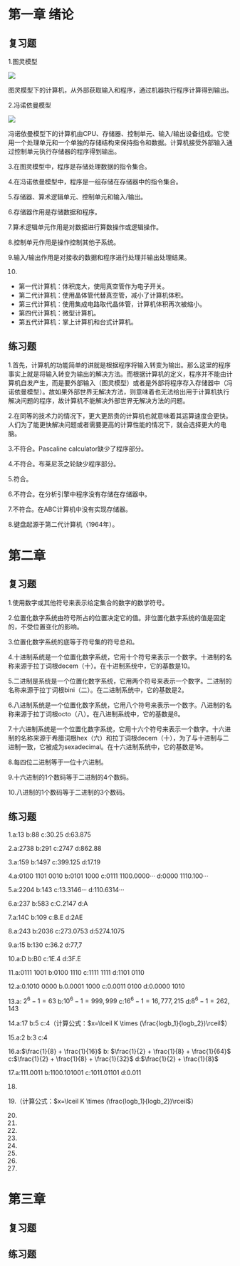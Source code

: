 # 第一章 绪论

## 复习题

1.图灵模型

![](https://cdn.jsdelivr.net/gh/eurislee/picur/assets/pics/Acrobat_itrFxiWMBB.png)

图灵模型下的计算机，从外部获取输入和程序，通过机器执行程序计算得到输出。

2.冯诺依曼模型

![](https://cdn.jsdelivr.net/gh/eurislee/picur/assets/pics/Acrobat_uzqQ3R3wu6.png)

冯诺依曼模型下的计算机由CPU、存储器、控制单元、输入/输出设备组成。它使用一个处理单元和一个单独的存储结构来保持指令和数据。计算机接受外部输入通过控制单元执行存储器的程序得到输出。

3.在图灵模型中，程序是存储处理数据的指令集合。

4.在冯诺依曼模型中，程序是一组存储在存储器中的指令集合。

5.存储器、算术逻辑单元、控制单元和输入/输出。

6.存储器作用是存储数据和程序。

7.算术逻辑单元作用是对数据进行算数操作或逻辑操作。

8.控制单元作用是操作控制其他子系统。

9.输入/输出作用是对接收的数据和程序进行处理并输出处理结果。

10.

- 第一代计算机：体积庞大，使用真空管作为电子开关。
- 第二代计算机：使用晶体管代替真空管，减小了计算机体积。
- 第三代计算机：使用集成电路取代晶体管，计算机体积再次被缩小。
- 第四代计算机：微型计算机。
- 第五代计算机：掌上计算机和台式计算机。

## 练习题

1.首先，计算机的功能简单的讲就是根据程序将输入转变为输出。那么这里的程序事实上就是将输入转变为输出的解决方法。而根据计算机的定义，程序并不能由计算机自发产生，而是要外部输入（图灵模型）或者是外部将程序存入存储器中（冯诺依曼模型）。故如果外部世界无解决方法，则意味着也无法给出用于计算机执行解决问题的程序，故计算机不能解决外部世界无解决方法的问题。

2.在同等的技术力的情况下，更大更昂贵的计算机也就意味着其运算速度会更快。人们为了能更快解决问题或者需要更高的计算性能的情况下，就会选择更大的电脑。

3.不符合。Pascaline calculator缺少了程序部分。

4.不符合。布莱尼茨之轮缺少程序部分。

5.符合。

6.不符合。在分析引擎中程序没有存储在存储器中。

7.不符合。在ABC计算机中没有实现存储器。

8.键盘起源于第二代计算机（1964年）。

# 第二章

## 复习题

1.使用数字或其他符号来表示给定集合的数字的数学符号。

2.位置化数字系统由符号所占的位置决定它的值。非位置化数字系统的值是固定的，不受位置变化的影响。

3.位置化数字系统的底等于符号集的符号总和。

4.十进制系统是一个位置化数字系统，它用十个符号来表示一个数字。十进制的名称来源于拉丁词根decem（十）。在十进制系统中，它的基数是10。

5.二进制是系统是一个位置化数字系统，它用两个符号来表示一个数字。二进制的名称来源于拉丁词根bini（二）。在二进制系统中，它的基数是2。

6.八进制系统是一个位置化数字系统，它用八个符号来表示一个数字。八进制的名称来源于拉丁词根octo（八）。在八进制系统中，它的基数是8。

7.十六进制系统是一个位置化数字系统，它用十六个符号来表示一个数字。十六进制的名称来源于希腊词根hex（六）和拉丁词根decem（十），为了与十进制与二进制一致，它被成为sexadecimal。在十六进制系统中，它的基数是16。

8.每四位二进制等于一位十六进制。

9.十六进制的1个数码等于二进制的4个数码。

10.八进制的1个数码等于二进制的3个数码。

## 练习题

1.a:13 b:88 c:30.25 d:63.875

2.a:2738 b:291 c:2747 d:862.88

3.a:159 b:1497 c:399.125 d:17.19

4.a:0100 1101 0010 b:0101 1000 c:0111 1100.0000··· d:0000 1110.100···

5.a:2204 b:143 c:13.3146··· d:110.6314···

6.a:237 b:583 c:C.2147 d:A

7.a:14C b:109 c:B.E d:2AE

8.a:243 b:2036 c:273.0753 d:5274.1075

9.a:15 b:130 c:36.2 d:77,7

10.a:D b:B0 c:1E.4 d:3F.E

11.a:0111 1001 b:0100 1110 c:1111 1111 d:1101 0110

12.a:0.1010 0000 b.0.0001 1000 c:0.0011 0100 d:0.0000 1010

13.a: $2^6-1=63$ b:$10^6-1=999,999$ c:$16^6-1=16,777,215$ d:$8^6-1=262,143$ 

14.a:17 b:5 c:4（计算公式：$x=\lceil K \times (\frac{logb_1}{logb_2})\rceil$）

15.a:2 b:3 c:4

16.a:$\frac{1}{8} + \frac{1}{16}$ b: $\frac{1}{2} + \frac{1}{8} + \frac{1}{64}$ c:$\frac{1}{2} + \frac{1}{8} + \frac{1}{32}$ d:$\frac{1}{2} + \frac{1}{8}$

17.a:111.0011 b:1100.101001 c:1011.01101 d:0.011

18.

19.（计算公式：$x=\lceil K \times (\frac{logb_1}{logb_2})\rceil$）

20.

21.

22.

23.

24.

25.

26.

27.

# 第三章

## 复习题



## 练习题
